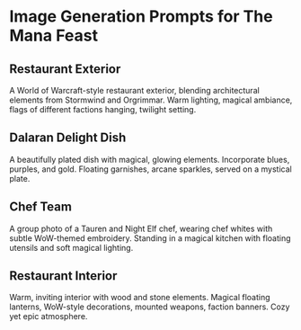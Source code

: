 # Image Generation Prompts for The Mana Feast

## Restaurant Exterior
A World of Warcraft-style restaurant exterior, blending architectural elements from Stormwind and Orgrimmar. Warm lighting, magical ambiance, flags of different factions hanging, twilight setting.

## Dalaran Delight Dish
A beautifully plated dish with magical, glowing elements. Incorporate blues, purples, and gold. Floating garnishes, arcane sparkles, served on a mystical plate.

## Chef Team
A group photo of a Tauren and Night Elf chef, wearing chef whites with subtle WoW-themed embroidery. Standing in a magical kitchen with floating utensils and soft magical lighting.

## Restaurant Interior
Warm, inviting interior with wood and stone elements. Magical floating lanterns, WoW-style decorations, mounted weapons, faction banners. Cozy yet epic atmosphere.